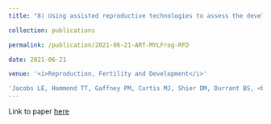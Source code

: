 ```yaml
---
title: "8) Using assisted reproductive technologies to assess the development of secondary sexual characteristics, ovarian senescence, and pseudohermaphroditism in an endangered frog, <i>Rana muscosa</i>"

collection: publications

permalink: /publication/2021-06-21-ART-MYLFrog-RFD

date: 2021-06-21

venue: '<i>Reproduction, Fertility and Development</i>'

'Jacobs LE, Hammond TT, Gaffney PM, Curtis MJ, Shier DM, Durrant BS, <b>Williams CL*</b>, Calatayud NE* (2021). Using assisted reproductive technologies to assess the development of secondary sexual characteristics, ovarian senescence, and pseudohermaphroditism in an endangered frog, <i>Rana muscosa</i>, <i>Reproduction, Fertility and Development</i> 33(9) 610-614. *<i>contributed equally</i>'
---
```


Link to paper [here](https://doi.org/10.1071/RD21029)
